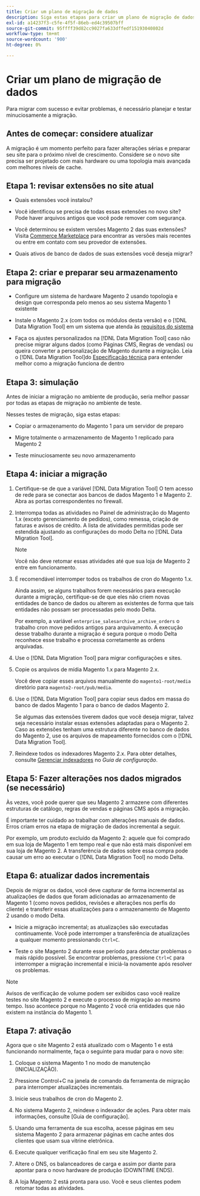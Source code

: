 ```yaml
---
title: Criar um plano de migração de dados
description: Siga estas etapas para criar um plano de migração de dados para garantir um upgrade bem-sucedido do Magento 1 para o Magento 2.
exl-id: a14237f3-c5fe-4f5f-86eb-ed4c39507bff
source-git-commit: 95ffff39d82cc9027fa633dffedf15193040802d
workflow-type: tm+mt
source-wordcount: '900'
ht-degree: 0%

---
```


# Criar um plano de migração de dados

Para migrar com sucesso e evitar problemas, é necessário planejar e testar minuciosamente a migração.

## Antes de começar: considere atualizar

A migração é um momento perfeito para fazer alterações sérias e preparar seu site para o próximo nível de crescimento. Considere se o novo site precisa ser projetado com mais hardware ou uma topologia mais avançada com melhores níveis de cache.

## Etapa 1: revisar extensões no site atual

* Quais extensões você instalou?

* Você identificou se precisa de todas essas extensões no novo site? Pode haver arquivos antigos que você pode remover com segurança.

* Você determinou se existem versões Magento 2 das suas extensões? Visita [Commerce Marketplace] para encontrar as versões mais recentes ou entre em contato com seu provedor de extensões.

* Quais ativos de banco de dados de suas extensões você deseja migrar?

## Etapa 2: criar e preparar seu armazenamento para migração

* Configure um sistema de hardware Magento 2 usando topologia e design que corresponda pelo menos ao seu sistema Magento 1 existente

* Instale o Magento 2.x (com todos os módulos desta versão) e o [!DNL Data Migration Tool] em um sistema que atenda às [requisitos do sistema](../../installation/system-requirements.md)

* Faça os ajustes personalizados na [!DNL Data Migration Tool] caso não precise migrar alguns dados (como Páginas CMS, Regras de vendas) ou queira converter a personalização de Magento durante a migração. Leia o [!DNL Data Migration Tool]do [Especificação técnica](technical-specification.md) para entender melhor como a migração funciona de dentro

## Etapa 3: simulação

Antes de iniciar a migração no ambiente de produção, seria melhor passar por todas as etapas de migração no ambiente de teste.

Nesses testes de migração, siga estas etapas:

* Copiar o armazenamento do Magento 1 para um servidor de preparo

* Migre totalmente o armazenamento de Magento 1 replicado para Magento 2

* Teste minuciosamente seu novo armazenamento

## Etapa 4: iniciar a migração

1. Certifique-se de que a variável [!DNL Data Migration Tool] O tem acesso de rede para se conectar aos bancos de dados Magento 1 e Magento 2. Abra as portas correspondentes no firewall.

1. Interrompa todas as atividades no Painel de administração do Magento 1.x (exceto gerenciamento de pedidos), como remessa, criação de faturas e avisos de crédito. A lista de atividades permitidas pode ser estendida ajustando as configurações do modo Delta no [!DNL Data Migration Tool].

   >[!NOTE]
   >
   >Você não deve retomar essas atividades até que sua loja de Magento 2 entre em funcionamento.

1. É recomendável interromper todos os trabalhos de cron do Magento 1.x.

   Ainda assim, se alguns trabalhos forem necessários para execução durante a migração, certifique-se de que eles não criem novas entidades de banco de dados ou alterem as existentes de forma que tais entidades não possam ser processadas pelo modo Delta.

   Por exemplo, a variável `enterprise_salesarchive_archive_orders` o trabalho cron move pedidos antigos para arquivamento. A execução desse trabalho durante a migração é segura porque o modo Delta reconhece esse trabalho e processa corretamente as ordens arquivadas.

1. Use o [!DNL Data Migration Tool] para migrar configurações e sites.

1. Copie os arquivos de mídia Magento 1.x para Magento 2.x.

   Você deve copiar esses arquivos manualmente do `magento1-root/media` diretório para `magento2-root/pub/media`.

1. Use o [!DNL Data Migration Tool] para copiar seus dados em massa do banco de dados Magento 1 para o banco de dados Magento 2.

   Se algumas das extensões tiverem dados que você deseja migrar, talvez seja necessário instalar essas extensões adaptadas para o Magento 2. Caso as extensões tenham uma estrutura diferente no banco de dados do Magento 2, use os arquivos de mapeamento fornecidos com o [!DNL Data Migration Tool].

1. Reindexe todos os indexadores Magento 2.x. Para obter detalhes, consulte [Gerenciar indexadores](../../configuration/cli/manage-indexers.md) no _Guia de configuração_.

## Etapa 5: Fazer alterações nos dados migrados (se necessário)

Às vezes, você pode querer que seu Magento 2 armazene com diferentes estruturas de catálogo, regras de vendas e páginas CMS após a migração.

É importante ter cuidado ao trabalhar com alterações manuais de dados. Erros criam erros na etapa de migração de dados incremental a seguir.

Por exemplo, um produto excluído da Magento 2: aquele que foi comprado em sua loja de Magento 1 em tempo real e que não está mais disponível em sua loja de Magento 2. A transferência de dados sobre essa compra pode causar um erro ao executar o [!DNL Data Migration Tool] no modo Delta.

## Etapa 6: atualizar dados incrementais

Depois de migrar os dados, você deve capturar de forma incremental as atualizações de dados que foram adicionadas ao armazenamento de Magento 1 (como novos pedidos, revisões e alterações nos perfis do cliente) e transferir essas atualizações para o armazenamento de Magento 2 usando o modo Delta.

* Inicie a migração incremental; as atualizações são executadas continuamente. Você pode interromper a transferência de atualizações a qualquer momento pressionando `Ctrl+C`.

* Teste o site Magento 2 durante esse período para detectar problemas o mais rápido possível. Se encontrar problemas, pressione `Ctrl+C` para interromper a migração incremental e iniciá-la novamente após resolver os problemas.

>[!NOTE]
>
>Avisos de verificação de volume podem ser exibidos caso você realize testes no site Magento 2 e execute o processo de migração ao mesmo tempo. Isso acontece porque no Magento 2 você cria entidades que não existem na instância do Magento 1.

## Etapa 7: ativação

Agora que o site Magento 2 está atualizado com o Magento 1 e está funcionando normalmente, faça o seguinte para mudar para o novo site:

1. Coloque o sistema Magento 1 no modo de manutenção (INICIALIZAÇÃO).

1. Pressione Control+C na janela de comando da ferramenta de migração para interromper atualizações incrementais.

1. Inicie seus trabalhos de cron do Magento 2.

1. No sistema Magento 2, reindexe o indexador de ações. Para obter mais informações, consulte [Guia de configuração].

1. Usando uma ferramenta de sua escolha, acesse páginas em seu sistema Magento 2 para armazenar páginas em cache antes dos clientes que usam sua vitrine eletrônica.

1. Execute qualquer verificação final em seu site Magento 2.

1. Altere o DNS, os balanceadores de carga e assim por diante para apontar para o novo hardware de produção (DOWNTIME ENDS).

1. A loja Magento 2 está pronta para uso. Você e seus clientes podem retomar todas as atividades.

<!-- LINK ADDRESSES -->

[Commerce Marketplace]: https://marketplace.magento.com
